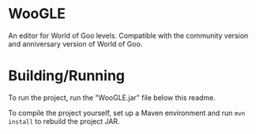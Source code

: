 # WooGLE
An editor for World of Goo levels. Compatible with the community version and anniversary version of World of Goo.

# Building/Running
To run the project, run the "WooGLE.jar" file below this readme.

To compile the project yourself, set up a Maven environment and run `mvn install` to rebuild the project JAR.